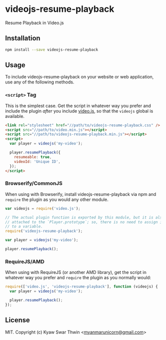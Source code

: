# videojs-resume-playback

Resume Playback in Video.js

## Installation

```sh
npm install --save videojs-resume-playback
```

## Usage

To include videojs-resume-playback on your website or web application, use any of the following methods.

### `<script>` Tag

This is the simplest case. Get the script in whatever way you prefer and include the plugin _after_ you include [video.js][videojs], so that the `videojs` global is available.

```html
<link rel="stylesheet" href="//path/to/videojs-resume-playback.css" />
<script src="//path/to/video.min.js"></script>
<script src="//path/to/videojs-resume-playback.min.js"></script>
<script>
  var player = videojs('my-video');

  player.resumePlayback({
    resumeable: true,
    videoId: 'Unique ID',
  });
</script>
```

### Browserify/CommonJS

When using with Browserify, install videojs-resume-playback via npm and `require` the plugin as you would any other module.

```js
var videojs = require('video.js');

// The actual plugin function is exported by this module, but it is also
// attached to the `Player.prototype`; so, there is no need to assign it
// to a variable.
require('videojs-resume-playback');

var player = videojs('my-video');

player.resumePlayback();
```

### RequireJS/AMD

When using with RequireJS (or another AMD library), get the script in whatever way you prefer and `require` the plugin as you normally would:

```js
require(['video.js', 'videojs-resume-playback'], function (videojs) {
  var player = videojs('my-video');

  player.resumePlayback();
});
```

## License

MIT. Copyright (c) Kyaw Swar Thwin &lt;myanmarunicorn@gmail.com&gt;

[videojs]: http://videojs.com/
